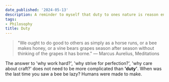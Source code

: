 ```yaml
---
date_published: '2024-05-13'
description: A reminder to myself that duty to ones nature is reason enough
tags:
- Philosophy
title: Duty
---
```


> "We ought to do good to others as simply as a horse runs, or a bee makes honey, or a vine bears grapes season after season without thinking of the grapes it has borne." — Marcus Aurelius, Meditations

The answer to 'why work hard?', 'why strive for perfection?', 'why care about craft?' does not need to be more complicated than **'duty'**. When was the last time you saw a bee be lazy? Humans were made to make.